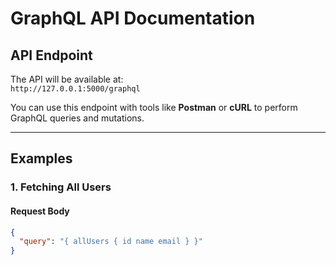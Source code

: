 # GraphQL API Documentation

## **API Endpoint**
The API will be available at:  
`http://127.0.0.1:5000/graphql`

You can use this endpoint with tools like **Postman** or **cURL** to perform GraphQL queries and mutations.

---

## **Examples**

### **1. Fetching All Users**

#### **Request Body**
```json
{
  "query": "{ allUsers { id name email } }"
}
